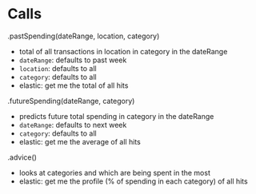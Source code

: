 # Calls

.pastSpending(dateRange, location, category)

  - total of all transactions in location in category in the dateRange
  - `dateRange`: defaults to past week
  - `location`: defaults to all
  - `category`: defaults to all
  - elastic: get me the total of all hits

.futureSpending(dateRange, category)

  - predicts future total spending in category in the dateRange
  - `dateRange`: defaults to next week
  - `category`: defaults to all
  - elastic: get me the average of all hits

.advice()

  - looks at categories and which are being spent in the most
  - elastic: get me the profile (% of spending in each category) of all hits
